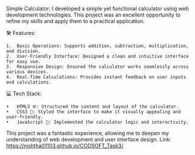 
Simple Calculator:
 I developed a simple yet functional calculator using web development technologies. This project was an excellent opportunity to refine my skills and apply them to a practical application.

🛠 Features:

	1.	Basic Operations: Supports addition, subtraction, multiplication, and division.
	2.	User-Friendly Interface: Designed a clean and intuitive interface for easy use.
	3.	Responsive Design: Ensured the calculator works seamlessly across various devices.
	4.	Real-Time Calculations: Provides instant feedback on user inputs and calculations.

💻 Tech Stack:

	•	HTML5 🌐: Structured the content and layout of the calculator.
	•	CSS3 🎨: Styled the interface to make it visually appealing and user-friendly.
	•	JavaScript 🚀: Implemented the calculator logic and interactivity.

This project was a fantastic experience, allowing me to deepen my understanding of web development and user interface design.
Link: https://nishtha01103.github.io/CODSOFT_Task3/
